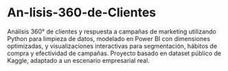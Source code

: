 # An-lisis-360-de-Clientes
Análisis 360° de clientes y respuesta a campañas de marketing utilizando Python para limpieza de datos, modelado en Power BI con dimensiones optimizadas, y visualizaciones interactivas para segmentación, hábitos de compra y efectividad de campañas. Proyecto basado en dataset público de Kaggle, adaptado a un escenario empresarial real.
